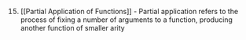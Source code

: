 15. [[Partial Application of Functions]] - Partial application refers to the process of fixing a number of arguments to a function, producing another function of smaller arity